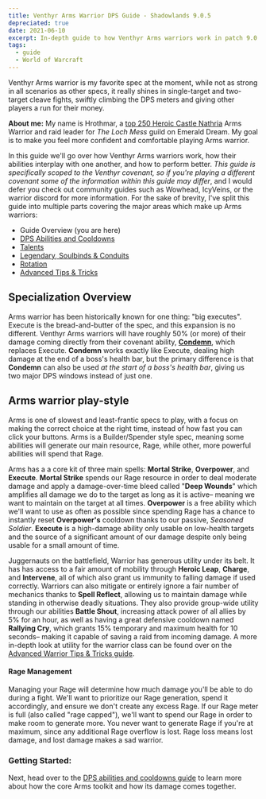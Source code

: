 ```yaml
---
title: Venthyr Arms Warrior DPS Guide - Shadowlands 9.0.5
depreciated: true
date: 2021-06-10
excerpt: In-depth guide to how Venthyr Arms warriors work in patch 9.0.5, including how their abilities interplay with one another, and how to perform better.
tags:
  - guide
  - World of Warcraft
---
```


Venthyr Arms warrior is my favorite spec at the moment, while not as strong in all scenarios as other specs, it really shines in single-target and two-target cleave fights, swiftly climbing the DPS meters and giving other players a run for their money.

**About me:**
My name is Hrothmar, a <a href="https://www.warcraftlogs.com/character/id/76688472?zone=29#zone=26&partition=2&difficulty=4">top 250 Heroic Castle Nathria</a> Arms Warrior and raid leader for *The Loch Mess* guild on Emerald Dream. My goal is to make you feel more confident and comfortable playing Arms warrior.

In this guide we'll go over how Venthyr Arms warriors work, how their abilities interplay with one another, and how to perform better. *This guide is specifically scoped to the Venthyr covenant, so if you're playing a different covenant some of the information within this guide may differ*, and I would defer you check out community guides such as Wowhead, IcyVeins, or the warrior discord for more information. For the sake of brevity, I've split this guide into multiple parts covering the major areas which make up Arms warriors:

- Guide Overview (you are here)
- <a href="https://hrothmar.com/guides/venthyr-arms-warrior-abilities-guide">DPS Abilities and Cooldowns</a>
- <a href="https://hrothmar.com/guides/venthyr-arms-warrior-talent-guide">Talents</a>
- <a href="https://hrothmar.com/guides/venthyr-arms-warrior-legendary-soulbinds-conduits-guide">Legendary, Soulbinds &amp; Conduits</a>
- <a href="https://hrothmar.com/guides/venthyr-arms-warrior-rotation-guide">Rotation</a>
- <a href="https://hrothmar.com/guides/advanced-arms-warrior-tips-tricks/">Advanced Tips &amp; Tricks</a>


## Specialization Overview
Arms warrior has been historically known for one thing: "big executes". Execute is the bread-and-butter of the spec, and this expansion is no different. Venthyr Arms warriors will have roughly 50% (or more) of their damage coming directly from their covenant ability, **<a href="https://www.wowhead.com/spell=317349/condemn">Condemn</a>**, which replaces Execute. **Condemn** works exactly like Execute, dealing high damage at the end of a boss's health bar, but the primary difference is that **Condemn** can also be used *at the start of a boss's health bar*, giving us two major DPS windows instead of just one.

## Arms warrior play-style
Arms is one of slowest and least-frantic specs to play, with a focus on making the correct choice at the right time, instead of how fast you can click your buttons. Arms is a Builder/Spender style spec, meaning some abilities will generate our main resource, Rage, while other, more powerful abilities will spend that Rage.

Arms has a a core kit of three main spells: **Mortal Strike**, **Overpower**, and **Execute**. **Mortal Strike** spends our Rage resource in order to deal moderate damage and apply a damage-over-time bleed called "**Deep Wounds**" which amplifies all damage we do to the target as long as it is active– meaning we want to maintain on the target at all times. **Overpower** is a free ability which we'll want to use as often as possible since spending Rage has a chance to instantly reset **Overpower's** cooldown thanks to our passive, *Seasoned Soldier*. **Execute** is a high-damage ability only usable on low-health targets and the source of a significant amount of our damage despite only being usable for a small amount of time.

Juggernauts on the battlefield, Warrior has generous utility under its belt. It has has access to a fair amount of mobility through **Heroic Leap**, **Charge**, and **Intervene**, all of which also grant us immunity to falling damage if used correctly. Warriors can also mitigate or entirely ignore a fair number of mechanics thanks to **Spell Reflect**, allowing us to maintain damage while standing in otherwise deadly situations. They also provide group-wide utility through our abilities **Battle Shout**, increasing attack power of all allies by 5% for an hour, as well as having a great defensive cooldown named **Rallying Cry**, which grants 15% temporary and maximum health for 10 seconds– making it capable of saving a raid from incoming damage. A more in-depth look at utility for the warrior class can be found over on the <a href="https://hrothmar.com/guides/advanced-arms-warrior-tips-tricks/">Advanced Warrior Tips &amp; Tricks guide</a>.
#### Rage Management
Managing your Rage will determine how much damage you'll be able to do during a fight. We'll want to prioritize our Rage generation, spend it accordingly, and ensure we don't create any excess Rage. If our Rage meter is full (also called "rage capped"), we'll want to spend our Rage in order to make room to generate more. You never want to generate Rage if you're at maximum, since any additional Rage overflow is lost. Rage loss means lost damage, and lost damage makes a sad warrior.
### Getting Started:
Next, head over to the <a href="https://hrothmar.com/guides/venthyr-arms-warrior-abilities-guide">DPS abilities and cooldowns guide</a> to learn more about how the core Arms toolkit and how its damage comes together.